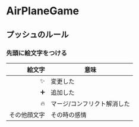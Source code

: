 # AirPlaneGame

## プッシュのルール

### 先頭に絵文字をつける

|絵文字|意味|
|-:|-|
|✨|変更した|
|➕|追加した|
|🔥|マージ/コンフリクト解消した|
|その他顔文字|その時の感情|
